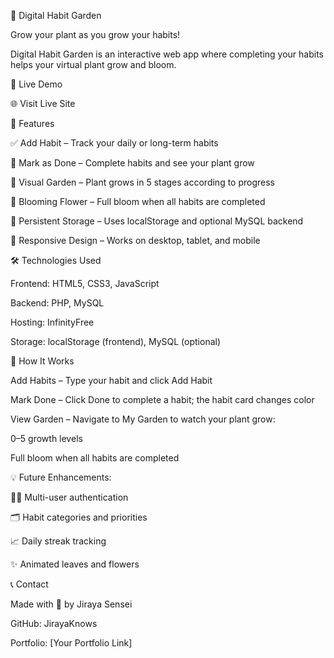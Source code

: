 🌿 Digital Habit Garden




Grow your plant as you grow your habits!

Digital Habit Garden is an interactive web app where completing your habits helps your virtual plant grow and bloom.

🚀 Live Demo

🌐 Visit Live Site

📌 Features

✅ Add Habit – Track your daily or long-term habits

🌿 Mark as Done – Complete habits and see your plant grow

🌱 Visual Garden – Plant grows in 5 stages according to progress

🌸 Blooming Flower – Full bloom when all habits are completed

💾 Persistent Storage – Uses localStorage and optional MySQL backend

📱 Responsive Design – Works on desktop, tablet, and mobile

🛠 Technologies Used

Frontend: HTML5, CSS3, JavaScript

Backend: PHP, MySQL

Hosting: InfinityFree

Storage: localStorage (frontend), MySQL (optional)

🌱 How It Works

Add Habits – Type your habit and click Add Habit

Mark Done – Click Done to complete a habit; the habit card changes color

View Garden – Navigate to My Garden to watch your plant grow:

0–5 growth levels

Full bloom when all habits are completed

💡 Future Enhancements:

🧑‍💻 Multi-user authentication

🗂 Habit categories and priorities

📈 Daily streak tracking

✨ Animated leaves and flowers

📞 Contact

Made with 💚 by Jiraya Sensei

GitHub: JirayaKnows

Portfolio: [Your Portfolio Link]
